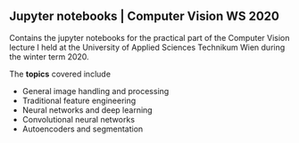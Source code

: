## Jupyter notebooks | Computer Vision WS 2020

Contains the jupyter notebooks for the practical part of the Computer Vision lecture I held at the 
University of Applied Sciences Technikum Wien during the winter term 2020. 

The **topics** covered include
- General image handling and processing
- Traditional feature engineering
- Neural networks and deep learning 
- Convolutional neural networks 
- Autoencoders and segmentation

